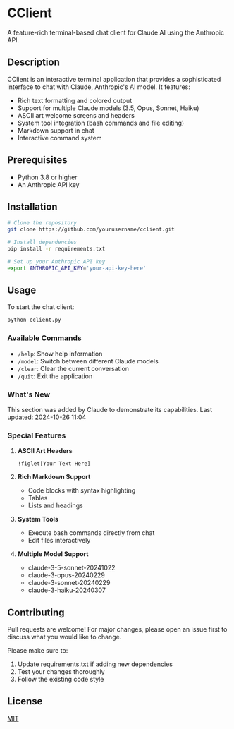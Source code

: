 # CClient

A feature-rich terminal-based chat client for Claude AI using the Anthropic API.

## Description
CClient is an interactive terminal application that provides a sophisticated interface to chat with Claude, Anthropic's AI model. It features:

- Rich text formatting and colored output
- Support for multiple Claude models (3.5, Opus, Sonnet, Haiku)
- ASCII art welcome screens and headers
- System tool integration (bash commands and file editing)
- Markdown support in chat
- Interactive command system

## Prerequisites
- Python 3.8 or higher
- An Anthropic API key

## Installation
```bash
# Clone the repository
git clone https://github.com/yourusername/cclient.git

# Install dependencies
pip install -r requirements.txt

# Set up your Anthropic API key
export ANTHROPIC_API_KEY='your-api-key-here'
```

## Usage
To start the chat client:
```bash
python cclient.py
```

### Available Commands
- `/help`: Show help information
- `/model`: Switch between different Claude models
- `/clear`: Clear the current conversation
- `/quit`: Exit the application

### What's New
This section was added by Claude to demonstrate its capabilities.
Last updated: 2024-10-26 11:04

### Special Features
1. **ASCII Art Headers**
   ```
   !figlet[Your Text Here]
   ```

2. **Rich Markdown Support**
   - Code blocks with syntax highlighting
   - Tables
   - Lists and headings

3. **System Tools**
   - Execute bash commands directly from chat
   - Edit files interactively

4. **Multiple Model Support**
   - claude-3-5-sonnet-20241022
   - claude-3-opus-20240229
   - claude-3-sonnet-20240229
   - claude-3-haiku-20240307

## Contributing
Pull requests are welcome! For major changes, please open an issue first to discuss what you would like to change.

Please make sure to:
1. Update requirements.txt if adding new dependencies
2. Test your changes thoroughly
3. Follow the existing code style

## License
[MIT](https://choosealicense.com/licenses/mit/)
